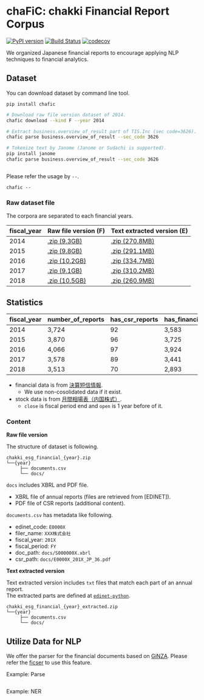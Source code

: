 # chaFiC: chakki Financial Report Corpus

[![PyPI version](https://badge.fury.io/py/chafic.svg)](https://badge.fury.io/py/chaFiC)
[![Build Status](https://travis-ci.org/chakki-works/chaFiC.svg?branch=master)](https://travis-ci.org/chakki-works/chaFiC)
[![codecov](https://codecov.io/gh/chakki-works/chaFiC/branch/master/graph/badge.svg)](https://codecov.io/gh/chakki-works/chaFiC)

We organized Japanese financial reports to encourage applying NLP techniques to financial analytics.

## Dataset

You can download dataset by command line tool.

```
pip install chafic
```

```bash
# Download raw file version dataset of 2014.
chafic download --kind F --year 2014

# Extract business.overview_of_result part of TIS.Inc (sec code=3626).
chafic parse business.overview_of_result --sec_code 3626

# Tokenize text by Janome (Janome or Sudachi is supported).
pip install janome
chafic parse business.overview_of_result --sec_code 3626



```

Please refer the usage by `--`.

```
chafic --
```

### Raw dataset file

The corpora are separated to each financial years.

| fiscal_year | Raw file version (F) | Text extracted version (E) | 
|-------------|-------------------|-----------------|
| 2014        | [.zip (9.3GB)](https://s3-ap-northeast-1.amazonaws.com/chakki.esg.financial.jp/dataset/release/chakki_esg_financial_2014.zip)          | [.zip (270.8MB)](https://s3-ap-northeast-1.amazonaws.com/chakki.esg.financial.jp/dataset/release/chakki_esg_financial_extracted_2014.zip)              | 
| 2015        | [.zip (9.8GB)](https://s3-ap-northeast-1.amazonaws.com/chakki.esg.financial.jp/dataset/release/chakki_esg_financial_2015.zip)          | [.zip (291.1MB)](https://s3-ap-northeast-1.amazonaws.com/chakki.esg.financial.jp/dataset/release/chakki_esg_financial_extracted_2015.zip)        | 
| 2016        | [.zip (10.2GB)](https://s3-ap-northeast-1.amazonaws.com/chakki.esg.financial.jp/dataset/release/chakki_esg_financial_2016.zip)          | [.zip (334.7MB)](https://s3-ap-northeast-1.amazonaws.com/chakki.esg.financial.jp/dataset/release/chakki_esg_financial_extracted_2016.zip)              | 
| 2017        | [.zip (9.1GB)](https://s3-ap-northeast-1.amazonaws.com/chakki.esg.financial.jp/dataset/release/chakki_esg_financial_2017.zip)          | [.zip (310.2MB)](https://s3-ap-northeast-1.amazonaws.com/chakki.esg.financial.jp/dataset/release/chakki_esg_financial_extracted_2017.zip)        | 
| 2018        | [.zip (10.5GB)](https://s3-ap-northeast-1.amazonaws.com/chakki.esg.financial.jp/dataset/release/chakki_esg_financial_2018.zip)          | [.zip (260.9MB)](https://s3-ap-northeast-1.amazonaws.com/chakki.esg.financial.jp/dataset/release/chakki_esg_financial_extracted_2018.zip)        | 


## Statistics

| fiscal_year | number_of_reports | has_csr_reports | has_financial_data | has_stock_data | 
|-------------|-------------------|-----------------|--------------------|----------------| 
| 2014        | 3,724             | 92              | 3,583              | 3,595           | 
| 2015        | 3,870             | 96              | 3,725              | 3,751           | 
| 2016        | 4,066             | 97              | 3,924              | 3,941           | 
| 2017        | 3,578             | 89              | 3,441              | 3,472           | 
| 2018        | 3,513             | 70              | 2,893              | 3,413           | 

* financial data is from [決算短信情報](http://db-ec.jpx.co.jp/category/C027/).
  * We use non-cosolidated data if it exist.
* stock data is from [月間相場表（内国株式）](http://db-ec.jpx.co.jp/category/C021/STAT1002.html).
  * `close` is fiscal period end and `open` is 1 year before of it.

### Content

**Raw file version**

The structure of dataset is following.

```
chakki_esg_financial_{year}.zip
└──{year}
     ├── documents.csv
     └── docs/
```

`docs` includes XBRL and PDF file.

* XBRL file of annual reports (files are retrieved from [EDINET]).
* PDF file of CSR reports (additional content).

`documents.csv` has metadata like following.

* edinet_code: `E0000X`
* filer_name: `XXX株式会社`
* fiscal_year: `201X`
* fiscal_period: `FY`
* doc_path: `docs/S000000X.xbrl`
* csr_path: `docs/E0000X_201X_JP_36.pdf`

**Text extracted version**

Text extracted version includes `txt` files that match each part of an annual report.  
The extracted parts are defined at [`edinet-python`](https://github.com/chakki-works/edinet-python#2-extract-contents-from-xbrl).

```
chakki_esg_financial_{year}_extracted.zip
└──{year}
     ├── documents.csv
     └── docs/
```

## Utilize Data for NLP

We offer the parser for the financial documents based on [GiNZA](https://github.com/megagonlabs/ginza). Please refer the [ficser](https://github.com/chakki-works/ficser) to use this feature.

Example: Parse

```py
```

Example: NER

```py
```
